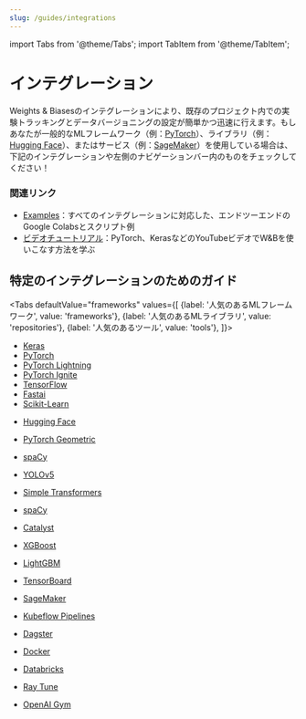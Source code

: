 ```yaml
---
slug: /guides/integrations
---
```


import Tabs from '@theme/Tabs';
import TabItem from '@theme/TabItem';

# インテグレーション

Weights & Biasesのインテグレーションにより、既存のプロジェクト内での実験トラッキングとデータバージョニングの設定が簡単かつ迅速に行えます。もしあなたが一般的なMLフレームワーク（例：[PyTorch](pytorch.md)）、ライブラリ（例：[Hugging Face](huggingface.md)）、またはサービス（例：[SageMaker](other/sagemaker.md)）を使用している場合は、下記のインテグレーションや左側のナビゲーションバー内のものをチェックしてください！

### 関連リンク

* [Examples](https://github.com/wandb/examples)：すべてのインテグレーションに対応した、エンドツーエンドのGoogle Colabsとスクリプト例
* [ビデオチュートリアル](https://www.youtube.com/playlist?list=PLD80i8An1OEGajeVo15ohAQYF1Ttle0lk)：PyTorch、KerasなどのYouTubeビデオでW&Bを使いこなす方法を学ぶ

## 特定のインテグレーションのためのガイド

<Tabs
  defaultValue="frameworks"
  values={[
    {label: '人気のあるMLフレームワーク', value: 'frameworks'},
    {label: '人気のあるMLライブラリ', value: 'repositories'},
    {label: '人気のあるツール', value: 'tools'},
  ]}>
  <TabItem value="frameworks">

* [Keras](keras.md)
* [PyTorch](pytorch.md)
* [PyTorch Lightning](lightning.md)
* [PyTorch Ignite](other/ignite.md)
* [TensorFlow](tensorflow.md)
* [Fastai](fastai/README.md)
* [Scikit-Learn](scikit.md)

</TabItem>

  <TabItem value="repositories">



* [Hugging Face](huggingface.md)

* [PyTorch Geometric](pytorch-geometric.md)

* [spaCy](spacy.md)

* [YOLOv5](yolov5.md)

* [Simple Transformers](other/simpletransformers.md)

* [spaCy](spacy.md)

* [Catalyst](other/catalyst.md)

* [XGBoost](xgboost.md)

* [LightGBM](lightgbm.md)





  </TabItem>

  <TabItem value="tools">



* [TensorBoard](tensorboard.md)

* [SageMaker](other/sagemaker.md)

* [Kubeflow Pipelines](other/kubeflow-pipelines-kfp.md)

* [Dagster](./dagster.md)

* [Docker](other/docker.md)

* [Databricks](other/databricks.md)

* [Ray Tune](other/ray-tune.md)

* [OpenAI Gym](other/openai-gym.md)





  </TabItem>

</Tabs>